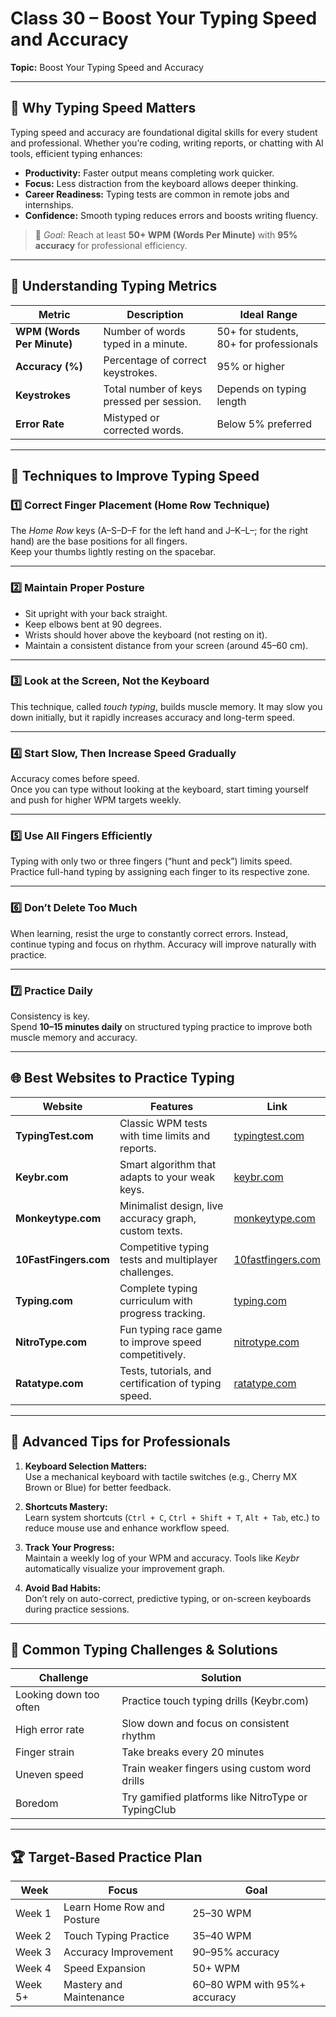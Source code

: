# Class 30 – Boost Your Typing Speed and Accuracy  
**Topic:** Boost Your Typing Speed and Accuracy  

---

## 🧠 Why Typing Speed Matters  
Typing speed and accuracy are foundational digital skills for every student and professional. Whether you’re coding, writing reports, or chatting with AI tools, efficient typing enhances:  
- **Productivity:** Faster output means completing work quicker.  
- **Focus:** Less distraction from the keyboard allows deeper thinking.  
- **Career Readiness:** Typing tests are common in remote jobs and internships.  
- **Confidence:** Smooth typing reduces errors and boosts writing fluency.  

> 🎯 *Goal:* Reach at least **50+ WPM (Words Per Minute)** with **95% accuracy** for professional efficiency.  

---

## 🧩 Understanding Typing Metrics  

| Metric | Description | Ideal Range |
|---------|--------------|-------------|
| **WPM (Words Per Minute)** | Number of words typed in a minute. | 50+ for students, 80+ for professionals |
| **Accuracy (%)** | Percentage of correct keystrokes. | 95% or higher |
| **Keystrokes** | Total number of keys pressed per session. | Depends on typing length |
| **Error Rate** | Mistyped or corrected words. | Below 5% preferred |

---

## 🧰 Techniques to Improve Typing Speed  

### 1️⃣ **Correct Finger Placement (Home Row Technique)**
The *Home Row* keys (A–S–D–F for the left hand and J–K–L–; for the right hand) are the base positions for all fingers.  
Keep your thumbs lightly resting on the spacebar.


---

### 2️⃣ **Maintain Proper Posture**
- Sit upright with your back straight.  
- Keep elbows bent at 90 degrees.  
- Wrists should hover above the keyboard (not resting on it).  
- Maintain a consistent distance from your screen (around 45–60 cm).  

---

### 3️⃣ **Look at the Screen, Not the Keyboard**
This technique, called *touch typing*, builds muscle memory. It may slow you down initially, but it rapidly increases accuracy and long-term speed.

---

### 4️⃣ **Start Slow, Then Increase Speed Gradually**
Accuracy comes before speed.  
Once you can type without looking at the keyboard, start timing yourself and push for higher WPM targets weekly.

---

### 5️⃣ **Use All Fingers Efficiently**
Typing with only two or three fingers (“hunt and peck”) limits speed. Practice full-hand typing by assigning each finger to its respective zone.

---

### 6️⃣ **Don’t Delete Too Much**
When learning, resist the urge to constantly correct errors. Instead, continue typing and focus on rhythm. Accuracy will improve naturally with practice.

---

### 7️⃣ **Practice Daily**
Consistency is key.  
Spend **10–15 minutes daily** on structured typing practice to improve both muscle memory and accuracy.

---

## 🌐 Best Websites to Practice Typing  

| Website | Features | Link |
|----------|-----------|------|
| **TypingTest.com** | Classic WPM tests with time limits and reports. | [typingtest.com](https://www.typingtest.com) |
| **Keybr.com** | Smart algorithm that adapts to your weak keys. | [keybr.com](https://www.keybr.com) |
| **Monkeytype.com** | Minimalist design, live accuracy graph, custom texts. | [monkeytype.com](https://monkeytype.com) |
| **10FastFingers.com** | Competitive typing tests and multiplayer challenges. | [10fastfingers.com](https://10fastfingers.com) |
| **Typing.com** | Complete typing curriculum with progress tracking. | [typing.com](https://www.typing.com) |
| **NitroType.com** | Fun typing race game to improve speed competitively. | [nitrotype.com](https://www.nitrotype.com) |
| **Ratatype.com** | Tests, tutorials, and certification of typing speed. | [ratatype.com](https://www.ratatype.com) |

---

## 🧠 Advanced Tips for Professionals  

1. **Keyboard Selection Matters:**  
   Use a mechanical keyboard with tactile switches (e.g., Cherry MX Brown or Blue) for better feedback.  

2. **Shortcuts Mastery:**  
   Learn system shortcuts (`Ctrl + C`, `Ctrl + Shift + T`, `Alt + Tab`, etc.) to reduce mouse use and enhance workflow speed.  

3. **Track Your Progress:**  
   Maintain a weekly log of your WPM and accuracy. Tools like *Keybr* automatically visualize your improvement graph.  

4. **Avoid Bad Habits:**  
   Don’t rely on auto-correct, predictive typing, or on-screen keyboards during practice sessions.  

---

## 🧩 Common Typing Challenges & Solutions  

| Challenge | Solution |
|------------|-----------|
| Looking down too often | Practice touch typing drills (Keybr.com) |
| High error rate | Slow down and focus on consistent rhythm |
| Finger strain | Take breaks every 20 minutes |
| Uneven speed | Train weaker fingers using custom word drills |
| Boredom | Try gamified platforms like NitroType or TypingClub |

---

## 🏆 Target-Based Practice Plan  

| Week | Focus | Goal |
|-------|--------|------|
| Week 1 | Learn Home Row and Posture | 25–30 WPM |
| Week 2 | Touch Typing Practice | 35–40 WPM |
| Week 3 | Accuracy Improvement | 90–95% accuracy |
| Week 4 | Speed Expansion | 50+ WPM |
| Week 5+ | Mastery and Maintenance | 60–80 WPM with 95%+ accuracy |
